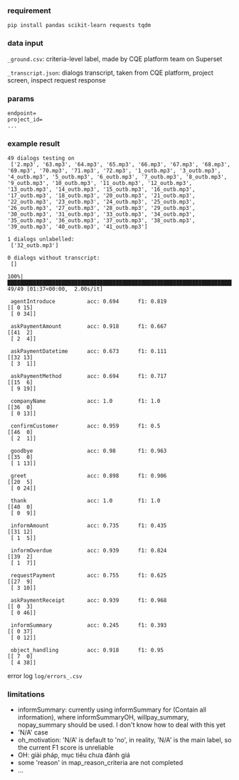 
### requirement
`pip install pandas scikit-learn requests tqdm`


### data input
`_ground.csv`: criteria-level label, made by CQE platform team on Superset

`_transcript.json`: dialogs transcript, taken from CQE platform, project screen, inspect request response


### params
```
endpoint=
project_id=
...
```


### example result
```
49 dialogs testing on 
 ['2.mp3', '63.mp3', '64.mp3', '65.mp3', '66.mp3', '67.mp3', '68.mp3', '69.mp3', '70.mp3', '71.mp3', '72.mp3', '1_outb.mp3', '3_outb.mp3', '4_outb.mp3', '5_outb.mp3', '6_outb.mp3', '7_outb.mp3', '8_outb.mp3', '9_outb.mp3', '10_outb.mp3', '11_outb.mp3', '12_outb.mp3', '13_outb.mp3', '14_outb.mp3', '15_outb.mp3', '16_outb.mp3', '17_outb.mp3', '18_outb.mp3', '20_outb.mp3', '21_outb.mp3', '22_outb.mp3', '23_outb.mp3', '24_outb.mp3', '25_outb.mp3', '26_outb.mp3', '27_outb.mp3', '28_outb.mp3', '29_outb.mp3', '30_outb.mp3', '31_outb.mp3', '33_outb.mp3', '34_outb.mp3', '35_outb.mp3', '36_outb.mp3', '37_outb.mp3', '38_outb.mp3', '39_outb.mp3', '40_outb.mp3', '41_outb.mp3'] 

1 dialogs unlabelled: 
 ['32_outb.mp3'] 

0 dialogs without transcript: 
 [] 

100%|█████████████████████████████████████████████████████████████████████████████████████████| 49/49 [01:37<00:00,  2.00s/it]

 agentIntroduce          acc: 0.694      f1: 0.819
[[ 0 15]
 [ 0 34]]

 askPaymentAmount        acc: 0.918      f1: 0.667
[[41  2]
 [ 2  4]]

 askPaymentDatetime      acc: 0.673      f1: 0.111
[[32 13]
 [ 3  1]]

 askPaymentMethod        acc: 0.694      f1: 0.717
[[15  6]
 [ 9 19]]

 companyName             acc: 1.0        f1: 1.0
[[36  0]
 [ 0 13]]

 confirmCustomer         acc: 0.959      f1: 0.5
[[46  0]
 [ 2  1]]

 goodbye                 acc: 0.98       f1: 0.963
[[35  0]
 [ 1 13]]

 greet                   acc: 0.898      f1: 0.906
[[20  5]
 [ 0 24]]

 thank                   acc: 1.0        f1: 1.0
[[40  0]
 [ 0  9]]

 informAmount            acc: 0.735      f1: 0.435
[[31 12]
 [ 1  5]]

 informOverdue           acc: 0.939      f1: 0.824
[[39  2]
 [ 1  7]]

 requestPayment          acc: 0.755      f1: 0.625
[[27  9]
 [ 3 10]]

 askPaymentReceipt       acc: 0.939      f1: 0.968
[[ 0  3]
 [ 0 46]]

 informSummary           acc: 0.245      f1: 0.393
[[ 0 37]
 [ 0 12]]

 object_handling         acc: 0.918      f1: 0.95
[[ 7  0]
 [ 4 38]]

```

error log `log/errors_.csv`


### limitations
- informSummary: currently using informSummary for (Contain all information), where informSummaryOH, willpay_summary, nopay_summary should be used. I don't know how to deal with this yet
- 'N/A' case
- oh_motivation: 'N/A' is default to 'no', in reality, 'N/A' is the main label, so the current F1 score is unreliable
- OH: giải pháp, mục tiêu chưa đánh giá
- some 'reason' in map_reason_criteria are not completed
- ...


